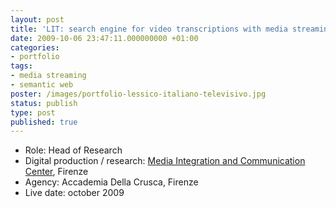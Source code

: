 ```yaml
---
layout: post
title: 'LIT: search engine for video transcriptions with media streaming'
date: 2009-10-06 23:47:11.000000000 +01:00
categories:
- portfolio
tags:
- media streaming
- semantic web
poster: /images/portfolio-lessico-italiano-televisivo.jpg
status: publish
type: post
published: true
---
```

<ul>
<li>Role: Head of Research</li>
<li>Digital production / research: <a href="http://www.micc.unifi.it/">Media   Integration and Communication Center</a>, Firenze</li>
<li>Agency: Accademia Della Crusca, Firenze<a href="http://www.vidivideo.info/"></a></li>
<li>Live date: october 2009</li>
</ul>
